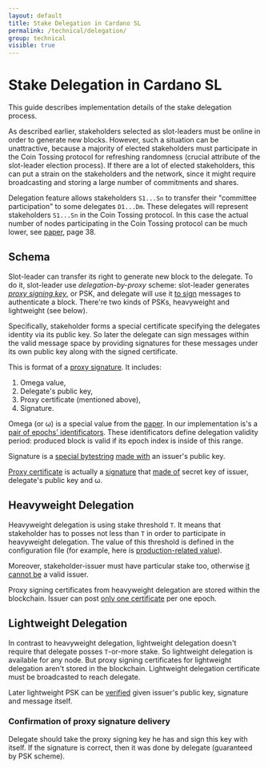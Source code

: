 ```yaml
---
layout: default
title: Stake Delegation in Cardano SL
permalink: /technical/delegation/
group: technical
visible: true
---
```

<!-- Reviewed at 997538cf04d16c7be58b70a94729ff7757e77261 -->

# Stake Delegation in Cardano SL

This guide describes implementation details of the stake delegation process.

As described earlier, stakeholders selected as slot-leaders must be online in order to generate new blocks.
However, such a situation can be unattractive, because a majority of elected stakeholders must participate in the
Coin Tossing protocol for refreshing randomness (crucial attribute of the slot-leader election process). If there are a
lot of elected stakeholders, this can put a strain on the stakeholders and the network, since it might
require broadcasting and storing a large number of commitments and shares.

Delegation feature allows stakeholders `S1...Sn` to transfer their "committee participation" to some delegates `D1...Dm`.
These delegates will represent stakeholders `S1...Sn` in the Coin Tossing protocol. In this case the actual number of
nodes participating in the Coin Tossing protocol can be much lower, see [paper](/glossary/#paper), page 38.

## Schema

Slot-leader can transfer its right to generate new block to the delegate. To do it, slot-leader use _delegation-by-proxy_
scheme: slot-leader generates [_proxy signing key_](https://github.com/input-output-hk/cardano-sl/blob/66efe143138e3b7cfb11373c05022e3b7da67d87/core/Pos/Crypto/SignTag.hs#L34), or PSK, and delegate will use it [to sign](https://github.com/input-output-hk/cardano-sl/blob/66efe143138e3b7cfb11373c05022e3b7da67d87/src/Pos/Delegation/Methods.hs#L54) messages to authenticate a block. There're two kinds of PSKs, heavyweight and lightweight (see below).

Specifically, stakeholder forms a special certificate specifying the delegates identity via its public key.
So later the delegate can sign messages within the valid message space by providing signatures for these messages
under its own public key along with the signed certificate.

This is format of a [proxy signature](https://github.com/input-output-hk/cardano-sl/blob/66efe143138e3b7cfb11373c05022e3b7da67d87/core/Pos/Crypto/Signing.hs#L309). It includes:

1. Omega value,
2. Delegate's public key,
3. Proxy certificate (mentioned above),
4. Signature.

Omega (or ω) is a special value from the [paper](/glossary/#paper). In our implementation is's a [pair of epochs' identificators](https://github.com/input-output-hk/cardano-sl/blob/21ce7b35d3dcc1b79db31c7ed7f8f2fe7506831f/core/Pos/Core/Types.hs#L233). These identificators define delegation validity period: produced block is valid if its epoch index is inside of this range.

Signature is a [special bytestring](https://github.com/input-output-hk/cardano-sl/blob/66efe143138e3b7cfb11373c05022e3b7da67d87/core/Pos/Crypto/Signing.hs#L358) [made with](https://github.com/input-output-hk/cardano-sl/blob/66efe143138e3b7cfb11373c05022e3b7da67d87/core/Pos/Crypto/Signing.hs#L363) an issuer's public key.

[Proxy certificate](https://github.com/input-output-hk/cardano-sl/blob/4bd49d6b852e778c52c60a384a47681acec02d22/core/Pos/Crypto/Signing.hs#L211) is actually a [signature](https://github.com/input-output-hk/cardano-crypto/blob/838b064d8a59286142aa2fe14434fe7601896ddb/src/Cardano/Crypto/Wallet.hs#L73) that [made of](https://github.com/input-output-hk/cardano-sl/blob/66efe143138e3b7cfb11373c05022e3b7da67d87/core/Pos/Crypto/Signing.hs#L256) secret key of issuer, delegate's public key and ω.

## Heavyweight Delegation

Heavyweight delegation is using stake threshold `T`. It means that stakeholder has to posses not less than `T`
in order to participate in heavyweight delegation. The value of this threshold is defined in the configuration file (for example,
here is [production-related value](https://github.com/input-output-hk/cardano-sl/blob/3afe8b5eb5445fd0333365b5d896d08fba2552f8/constants-prod.yaml#L13)).

Moreover, stakeholder-issuer must have particular stake too, otherwise [it cannot be](https://github.com/input-output-hk/cardano-sl/blob/9bbb9055d6937604565a9a270f068f3da17a4059/src/Pos/Delegation/Logic.hs#L298) a valid issuer.

Proxy signing certificates from heavyweight delegation are stored within the blockchain. Issuer can post [only one certificate](https://github.com/input-output-hk/cardano-sl/blob/9bbb9055d6937604565a9a270f068f3da17a4059/src/Pos/Delegation/Logic.hs#L303) per one epoch.

## Lightweight Delegation

In contrast to heavyweight delegation, lightweight delegation doesn't require that delegate posses `T`-or-more stake. So lightweight
delegation is available for any node. But proxy signing certificates for lightweight delegation aren't stored in the blockchain.
Lightweight delegation certificate must be broadcasted to reach delegate.

Later lightweight PSK can be [verified](https://github.com/input-output-hk/cardano-sl/blob/66efe143138e3b7cfb11373c05022e3b7da67d87/src/Pos/Delegation/Logic.hs#L477)
given issuer's public key, signature and message itself.

### Confirmation of proxy signature delivery

Delegate should take the proxy signing key he has and sign this key with itself. If the signature is correct,
then it was done by delegate (guaranteed by PSK scheme).
